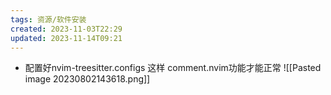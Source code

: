 ```yaml
---
tags: 资源/软件安装
created: 2023-11-03T22:29
updated: 2023-11-14T09:21
---
```

- 配置好nvim-treesitter.configs 这样 comment.nvim功能才能正常
![[Pasted image 20230802143618.png]]